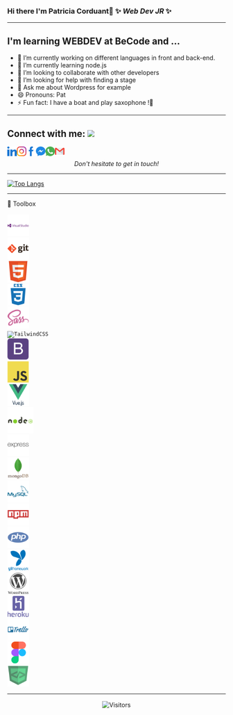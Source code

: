 ### Hi there I'm Patricia Corduant👋 ✨ _Web Dev JR_ ✨ 

---

## I'm learning WEBDEV at BeCode and ...

- 🔭 I’m currently working on different languages in front and back-end.
- 🌱 I’m currently learning node.js
- 👯 I’m looking to collaborate with other developers
- 🤔 I’m looking for help with finding a stage
- 💬 Ask me about Wordpress for example 
- 😄 Pronouns: Pat
- ⚡ Fun fact: I have a boat and play saxophone !:saxophone:

---

## Connect with me: <img src="https://media.giphy.com/media/LnQjpWaON8nhr21vNW/giphy.gif" height="32">


<a target="_blank" href="http://www.linkedin.com/in/patricia-corduant"><img align="left" alt="Corduant | LinkedIn" width="22px" src=".\img\031-linkedin.png" /></a>
<a target="_blank" href="https://www.instagram.com/patriciacorduant"><img align="left" alt="Corduant | Instagram" width="22px" src=".\img\034-instagram.png" /></a>
<a target="_blank" href="https://www.facebook.com/patricia.corduant"><img align="left" alt="Corduant | FB" width="22px" src=".\img\043-facebook-1.png" /></a>
<a target="_blank" href="http://m.me/patricia.corduant"><img align="left" alt="Corduant | FB-Mess" width="22px" src=".\img\044-messenger.png" /></a>
<a target="_blank" href="https://wa.me/32470863299"><img align="left" alt="Corduant | Whatsapp" width="22px" src=".\img\007-whatsapp.png" /></a>
<a target="_blank" href="mailto:patricia.corduant@gmail.com"><img align="left" alt="Corduant | Gmail" width="22px" src=".\img\gmail.png" /></a>
<br />
<p align=center>
<em>Don't hesitate to get in touch!</em>
</p>


---


[![Top Langs](https://github-readme-stats.vercel.app/api/top-langs/?username=Patgit-design&layout=compact)](https://github.com/Patgit-design/github-readme-stats)

---


🧰 Toolbox
<br />
<code>
   <img src="https://github.com/devicons/devicon/blob/master/icons/visualstudio/visualstudio-plain-wordmark.svg" alt="VScode" width="50" height="50">
   <img src="https://github.com/devicons/devicon/blob/master/icons/git/git-original-wordmark.svg" alt="Git" width="50" height="50"/>
   <img src="https://github.com/devicons/devicon/blob/master/icons/html5/html5-original.svg" alt="HTML" width="50" height="50"/> 
   <img src="https://github.com/devicons/devicon/blob/master/icons/css3/css3-plain-wordmark.svg" alt="CSS" width="50" height="50"/>
   <img src="https://github.com/devicons/devicon/blob/master/icons/sass/sass-original.svg" alt="SASS" width="50" height="50"/>
   <img src="https://cdn.worldvectorlogo.com/logos/tailwindcss.svg" alt="TailwindCSS" width="50" height="50"/> 
   <img src="https://github.com/devicons/devicon/blob/master/icons/bootstrap/bootstrap-plain.svg"  alt="bootstrap" width="50" height="50">
   <img src="https://github.com/devicons/devicon/blob/master/icons/javascript/javascript-original.svg" alt="JavaScript" width="50" height="50"/> 
   <img src="https://github.com/devicons/devicon/blob/master/icons/vuejs/vuejs-original-wordmark.svg" alt="VueJS" width="50" height="50"/> 
   <img src="https://github.com/devicons/devicon/blob/master/icons/nodejs/nodejs-original-wordmark.svg" alt="NodeJS" width="60" height="60"/>
   <img src="https://github.com/devicons/devicon/blob/master/icons/express/express-original-wordmark.svg" alt="ExpressJS" width="50" height="50"/> 
   <img src="https://github.com/devicons/devicon/blob/master/icons/mongodb/mongodb-original-wordmark.svg" alt="MongoDB" width="50" height="50"/>
   <img src="https://github.com/devicons/devicon/blob/master/icons/mysql/mysql-plain-wordmark.svg" alt="mySQL" width="50" height="50"/>
   <img src="https://github.com/devicons/devicon/blob/master/icons/npm/npm-original-wordmark.svg" alt="npm" width="50" height="50"/> 
   <img src="https://github.com/devicons/devicon/blob/master/icons/php/php-plain.svg" alt="php" width="50" height="50">
   <img src="https://github.com/devicons/devicon/blob/master/icons/yii/yii-plain-wordmark.svg" alt="Yii" width="50" height="50">
   <img src="https://github.com/devicons/devicon/blob/master/icons/wordpress/wordpress-plain-wordmark.svg" alt="WP" width="50" height="50">
   <img src="https://github.com/devicons/devicon/blob/master/icons/heroku/heroku-plain-wordmark.svg" alt="heroku" width="50" height="50">
   <img src="https://github.com/devicons/devicon/blob/master/icons/trello/trello-plain-wordmark.svg" alt="trello" width="50" height="50">
   <img src="https://github.com/devicons/devicon/blob/master/icons/figma/figma-original.svg" alt="figma" width="50" height="50">
   <img src="https://github.com/devicons/devicon/blob/master/icons/devicon/devicon-original.svg" alt="devicon" width="50" height="50">
</code>

---

<p align=center>                           
  <img align=center  src="https://visitor-badge.laobi.icu/badge?page_id=Patgit-design.Patgit-design" alt="Visitors">                     
</p>
